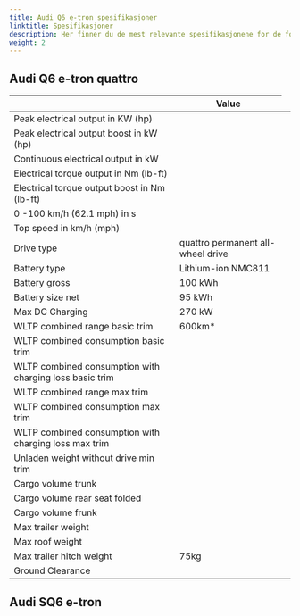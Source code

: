 ```yaml
---
title: Audi Q6 e-tron spesifikasjoner
linktitle: Spesifikasjoner
description: Her finner du de mest relevante spesifikasjonene for de forskjellige Audi Q6 e-tron variantene
weight: 2
---
```



## Audi Q6 e-tron quattro


<table class="table table-striped border">
    <thead>
        <tr>
            <th>
            </th>
            <th>Value
            </th>
        </tr>
    </thead>
    <tbody>
        <tr>
            <td>Peak electrical output in KW (hp)</td>
            <td></td>
        </tr>
        <tr>
            <td> Peak electrical output boost in kW (hp)</td>
            <td></td>
        </tr>
        <tr>
            <td> Continuous electrical output in kW</td>
            <td></td>
        </tr>
        <tr>
            <td> Electrical torque output in Nm (lb-ft) </td>
            <td></td>
        </tr>
        <tr>
            <td>Electrical torque output boost in Nm (lb-ft) </td>
            <td></td>
        </tr>
        <tr>
            <td>0 -100 km/h (62.1 mph) in s </td>
            <td></td>
        </tr>
        <tr>
            <td>Top speed in km/h (mph)</td>
            <td></td>
        </tr>
        <tr>
            <td>Drive type </td>
            <td>quattro permanent all-wheel drive</td>
        </tr>
        <tr>
            <td>Battery type</td>
            <td>Lithium-ion NMC811</td>
        </tr>
        <tr>
            <td>Battery gross</td>
            <td>100 kWh</td>
        </tr>
        <tr>
            <td>Battery size net</td>
            <td>95 kWh</td>
        </tr>
        <tr>
            <td>Max DC Charging </td>
            <td>270 kW</td>
        </tr>
        <tr>
            <td>WLTP combined range basic trim </td>
            <td>600km*</td>
        </tr>
        <tr>
            <td>WLTP combined consumption basic trim </td>
            <td></td>
        </tr>
        <tr>
            <td>WLTP combined consumption with charging loss basic trim</td>
            <td></td>
        </tr>
        <tr>
            <td>WLTP combined range max trim</td>
            <td></td>
        </tr>
        <tr>
            <td>WLTP combined consumption max trim   </td>
            <td></td>
        </tr>
        <tr>
            <td>WLTP combined consumption with charging loss max trim</td>
            <td></td>
        </tr>
        <tr>
            <td>Unladen weight without drive min trim </td>
            <td></td>
        </tr>
        <tr>
            <td>Cargo volume trunk<td>
            <td></td>
        </tr>
        <tr>
            <td>Cargo volume rear seat folded</td>
            <td></td>
        </tr>
        <tr>
            <td>Cargo volume frunk</td>
            <td></td>
        </tr>
        <tr>
            <td>Max trailer weight</td>
            <td></td>
        </tr>
        <tr>
            <td>Max roof weight</td>
            <td></td>
        </tr>
        <tr>
            <td> Max trailer hitch weight</td>
            <td>75kg</td>
        </tr>
         <tr>
            <td>Ground Clearance</td>
            <td></td>
        </tr>
    </tbody>
</table>

## Audi SQ6 e-tron 
